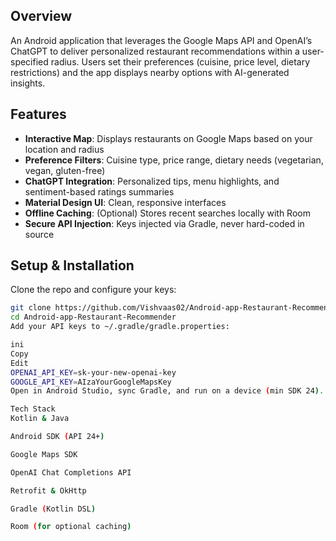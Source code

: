 
## Overview
An Android application that leverages the Google Maps API and OpenAI’s ChatGPT to deliver personalized restaurant recommendations within a user-specified radius. Users set their preferences (cuisine, price level, dietary restrictions) and the app displays nearby options with AI-generated insights.

## Features
- **Interactive Map**: Displays restaurants on Google Maps based on your location and radius  
- **Preference Filters**: Cuisine type, price range, dietary needs (vegetarian, vegan, gluten-free)  
- **ChatGPT Integration**: Personalized tips, menu highlights, and sentiment-based ratings summaries  
- **Material Design UI**: Clean, responsive interfaces  
- **Offline Caching**: (Optional) Stores recent searches locally with Room  
- **Secure API Injection**: Keys injected via Gradle, never hard-coded in source

## Setup & Installation

Clone the repo and configure your keys:
```bash
git clone https://github.com/Vishvaas02/Android-app-Restaurant-Recommender.git
cd Android-app-Restaurant-Recommender
Add your API keys to ~/.gradle/gradle.properties:

ini
Copy
Edit
OPENAI_API_KEY=sk-your-new-openai-key
GOOGLE_API_KEY=AIzaYourGoogleMapsKey
Open in Android Studio, sync Gradle, and run on a device (min SDK 24).

Tech Stack
Kotlin & Java

Android SDK (API 24+)

Google Maps SDK

OpenAI Chat Completions API

Retrofit & OkHttp

Gradle (Kotlin DSL)

Room (for optional caching)

